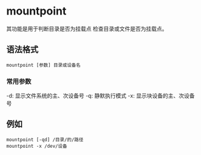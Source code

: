 # mountpoint
其功能是用于判断目录是否为挂载点
检查目录或文件是否为挂载点。

## 语法格式
```shell
mountpoint [参数] 目录或设备名
```


### 常用参数
-d: 显示文件系统的主、次设备号
-q: 静默执行模式
-x: 显示块设备的主、次设备号

## 例如
```shell
mountpoint [-qd] /目录/的/路径
mountpoint -x /dev/设备
```

